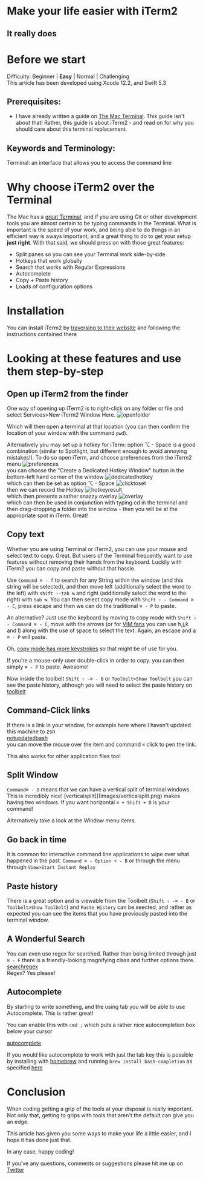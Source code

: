 # Make your life easier with iTerm2
## It really does

# Before we start
Difficulty: Beginner | **Easy** | Normal | Challenging<br/>
This article has been developed using Xcode 12.2, and Swift 5.3

## Prerequisites:
* I have already written a guide on [The Mac Terminal](https://medium.com/@stevenpcurtis.sc/the-mac-terminal-998eb9f42b5). This guide isn't about that! Rather, this guide is about iTerm2 - and read on for why you should care about this terminal replacement.

## Keywords and Terminology:
Terminal: an interface that allows you to access the command line

# Why choose iTerm2 over the Terminal
The Mac has a [great Terminal](https://medium.com/@stevenpcurtis.sc/the-mac-terminal-998eb9f42b5), and if you are using Git or other development tools you are almost certain to be typing commands in the Terminal. What is important is the speed of your work, and being able to do things in an efficient way is aways important, and a great thing to do to get your setup **just right**. With that said, we should press on with those great features:

* Split panes so you can see your Terminal work side-by-side
* Hotkeys that work globally
* Search that works with Regular Expressions
* Autocomplete
* Copy + Paste history
* Loads of configuration options

# Installation
You can install iTerm2 by [traversing to their website](https://www.iterm2.com/downloads.html) and following the instructions contained there

# Looking at these features and use them step-by-step

## Open up iTerm2 from the finder
One way of opening up iTerm2 is to right-click on any folder or file and select Services>New iTerm2 Window Here.
![openfolder](Images/openfolder.png)<br>

Which will then open a terminal at that location (you can then confirm the location of your window with the command `pwd`).

Alternatively you may set up a hotkey for iTerm: option ⌥ - Space is a good combination (similar to Spotlight, but different enough to avoid annoying mistakes!). To do so open iTerm, and choose preferences from the iTerm2 menu
![preferences](Images/preferences.png)<br>
you can choose the "Create a Dedicated Hotkey Window" button in the bottom-left hand corner of the window
![dedicatedhotkey](Images/dedicatedhotkey.png)<br>
which can then be set as option ⌥ - Space
![clicktoset](Images/clicktoset.png)<br>
then we can record the Hotkey
![hotkeyresult](Images/hotkeyresult.png)<br>
which then presents a rather snazzy overlay
![overlay](Images/overlay.png)<br>
which can then be used in conjunction with typing cd in the terminal and then drag-dropping a folder into the window - then you will be at the appropriate spot in iTerm. Great!

## Copy text
Whether you are using Terminal or iTerm2, you can use your mouse and select text to copy. Great. But users of the Terminal frequently want to use features without removing their hands from the keyboard. Luckily with iTerm2 you can copy and paste without that hassle.

Use `Command ⌘ - f` to search for any String within the window (and this string will be selected), and then move left (additionally select the word to the left) with `shift ⇧-tab ↹` and right (additionally select the word to the right) with `tab ↹`. You can then select copy mode with `Shift ⇧ - Command ⌘ - C`, press escape and then we can do the traditional `⌘ - P` to paste.

An alternative? Just use the keyboard by moving to copy mode with `Shift ⇧ - Command ⌘ - C`, move with the arrows (or for [VIM fans](https://medium.com/@stevenpcurtis.sc/using-vim-as-a-text-editing-tool-on-the-mac-9595c1122e91) you can use h,j,k and l) along with the use of space to select the text. Again, an escape and a `⌘ - P` will paste.

Oh, [copy mode has more keystrokes](https://iterm2.com/documentation-copymode.html) so that might be of use for you.

If you're a mouse-only user double-click in order to copy. you can then simply `⌘ - P` to paste. Awesome!

Now inside the toolbelt `Shift ⇧ -⌘ - B` or `Toolbelt>Show Toolbelt` you can see the paste history, although you will need to select the paste history on [toolbelt](Images/toolbelt.png)

## Command-Click links
If there is a link in your window, for example here where I haven't updated this machine to zsh<br>
[notupdatedbash](Images/notupdatedbash.png)<br>
you can move the mouse over the item and command `⌘` click to pen the link.

This also works for other application files too!

## Split Window
`Command⌘ - D` means that we can have a vertical split of terminal windows. This is incredibly nice!
[verticalsplit]](Images/verticalsplit.png) makes having two windows.
If you want horizontal `⌘ + Shift + D` is your command!

Alternatively take a look at the Window menu items.

## Go back in time
It is common for interactive command line applications to wipe over what happened in the past.
`Command ⌘ - Option ⌥ - B` or through the menu through `View>Start Instant Replay`

## Paste history
There is a great option and is viewable from the Toolbelt (`Shift ⇧ -⌘ - B` or `Toolbelt>Show Toolbelt`) and `Paste History` can be seected, and rather as expected you can see the items that you have previously pasted into the terminal window.

## A Wonderful Search
You can even use regex for searched. Rather than being limited through just `⌘ - F` there is a friendly-looking magnifying class and further options there.
[searchregex](Images/searchregex.png)<br>
Regex? Yes please!

## Autocomplete
By starting to write something, and the using tab you will be able to use Autocomplete. This is rather great!

You can enable this with `cmd ;` which puts a rather nice autocompletion box below your cursor

[autocomplete](Images/autocomplete.png)<br>

If you would like autocomplete to work with just the tab key this is possible by installing with [homebrew](https://stevenpcurtis.medium.com/set-up-a-development-environment-on-a-mac-e73deabfdbf7) and running `brew install bash-completion` as specified [here](https://github.com/bobthecow/git-flow-completion/wiki/Install-Bash-git-completion#homebrew)

# Conclusion
When coding getting a grip of the tools at your disposal is really important. Not only that, getting to grips with tools that aren't the default can give you an edge. 

This article has given you some ways to make your life a little easier, and I hope it has done just that.

In any case, happy coding! 

If you've any questions, comments or suggestions please hit me up on [Twitter](https://twitter.com/stevenpcurtis)
